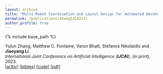 ```yaml
---
layout: archive
title: "Multi-Robot Coordination and Layout Design for Automated Warehousing"
permalink: /publications/ZhangIJCAI23/
author_profile: true
---
```


{% include base_path %}

Yulun Zhang, Matthew C. Fontaine, Varun Bhatt, Stefanos Nikolaidis and **Jiaoyang Li**.      
<i>International Joint Conference on Artificial Intelligence (**IJCAI**)</i>, (in print), 2023.                           
[[arXiv](https://arxiv.org/abs/2305.06436)]
[<a href="javascript:void(0)" onclick="(function(target, id) { if ($('#' + id).css('display') == 'block') { $('#' + id).hide('fast'); $(target).text('bibtex') } else { $('#' + id).show('fast'); $(target).text('bibtex▲') } })(this, 'bibtex-ZhangIJCAI23');">bibtex</a>]
[[code](https://github.com/lunjohnzhang/warehouse_env_gen_public)]
[[pdf](https://jiaoyang-li.github.io/files/ZhangIJCAI23.pdf "Download poster")]          
<div id="bibtex-ZhangIJCAI23" style="display:none">
<pre>@inproceedings{ZhangIJCAI23,
  author    = {Yulun Zhang and Matthew C. Fontaine and Varun Bhatt and Stefanos Nikolaidis and Jiaoyang Li},
  title     = {Multi-Robot Coordination and Layout Design for Automated Warehousing},
  booktitle = {Proceedings of the International Joint Conference on Artificial Intelligence (IJCAI)},
  year      = {2023}
}
</pre></div>